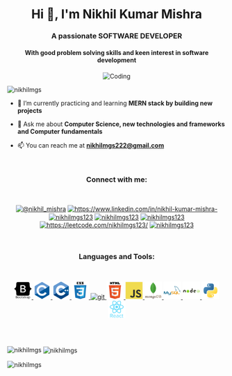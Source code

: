 <h1 align="center">Hi 👋, I'm Nikhil Kumar Mishra</h1>
<h3 align="center">A passionate SOFTWARE DEVELOPER </h3>
<h4 align="center">With good problem solving skills and keen interest in software development </h4>

<p align = "center"><img align = "center" alt = "Coding" width = "400" src = "https://media.giphy.com/media/26tn33aiTi1jkl6H6/giphy.gif"></p>

<p align="left"> <img src="https://komarev.com/ghpvc/?username=nikhilmgs&label=Profile%20views&color=0e75b6&style=flat" alt="nikhilmgs" /> </p>


- 🌱 I’m currently practicing and learning **MERN stack by building new projects**

- 💬 Ask me about **Computer Science, new technologies and frameworks and Computer fundamentals**

- 📫 You can reach me at **nikhilmgs222@gmail.com**


<br>

<h3 align="center">Connect with me:</h3>
<br>
<p align="center">
<a href="https://dev.to/@nikhil_mishra" target="blank"><img align="center" src="https://raw.githubusercontent.com/rahuldkjain/github-profile-readme-generator/master/src/images/icons/Social/devto.svg" alt="@nikhil_mishra" height="30" width="40" /></a>
<a href="https://linkedin.com/in/https://www.linkedin.com/in/nikhil-kumar-mishra-" target="blank"><img align="center" src="https://raw.githubusercontent.com/rahuldkjain/github-profile-readme-generator/master/src/images/icons/Social/linked-in-alt.svg" alt="https://www.linkedin.com/in/nikhil-kumar-mishra-" height="30" width="40" /></a>
<a href="https://www.codechef.com/users/nikhilmgs123" target="blank"><img align="center" src="https://cdn.jsdelivr.net/npm/simple-icons@3.1.0/icons/codechef.svg" alt="nikhilmgs123" height="30" width="40" /></a>
<a href="https://www.hackerrank.com/nikhilmgs123" target="blank"><img align="center" src="https://raw.githubusercontent.com/rahuldkjain/github-profile-readme-generator/master/src/images/icons/Social/hackerrank.svg" alt="nikhilmgs123" height="30" width="40" /></a>  
<a href="https://codeforces.com/profile/nikhilmgs123" target="blank"><img align="center" src="https://raw.githubusercontent.com/rahuldkjain/github-profile-readme-generator/master/src/images/icons/Social/codeforces.svg" alt="nikhilmgs123" height="30" width="40" /></a>
<a href="https://leetcode.com/nikhilmgs123/" target="blank"><img align="center" src="https://raw.githubusercontent.com/rahuldkjain/github-profile-readme-generator/master/src/images/icons/Social/leet-code.svg" alt="https://leetcode.com/nikhilmgs123/" height="30" width="40" /></a>
<a href="https://auth.geeksforgeeks.org/user/nikhilmgs123" target="blank"><img align="center" src="https://raw.githubusercontent.com/rahuldkjain/github-profile-readme-generator/master/src/images/icons/Social/geeks-for-geeks.svg" alt="nikhilmgs123" height="30" width="40" /></a>
</p>
<br>

<h3 align="center">Languages and Tools:</h3>

<br>
<p align="center"> <a href="https://getbootstrap.com" target="_blank" rel="noreferrer"> <img src="https://raw.githubusercontent.com/devicons/devicon/master/icons/bootstrap/bootstrap-plain-wordmark.svg" alt="bootstrap" width="40" height="40"/> </a> <a href="https://www.cprogramming.com/" target="_blank" rel="noreferrer"> <img src="https://raw.githubusercontent.com/devicons/devicon/master/icons/c/c-original.svg" alt="c" width="40" height="40"/> </a> <a href="https://www.w3schools.com/cpp/" target="_blank" rel="noreferrer"> <img src="https://raw.githubusercontent.com/devicons/devicon/master/icons/cplusplus/cplusplus-original.svg" alt="cplusplus" width="40" height="40"/> </a> <a href="https://www.w3schools.com/css/" target="_blank" rel="noreferrer"> <img src="https://raw.githubusercontent.com/devicons/devicon/master/icons/css3/css3-original-wordmark.svg" alt="css3" width="40" height="40"/> </a> <a href="https://git-scm.com/" target="_blank" rel="noreferrer"> <img src="https://www.vectorlogo.zone/logos/git-scm/git-scm-icon.svg" alt="git" width="40" height="40"/> </a> <a href="https://www.w3.org/html/" target="_blank" rel="noreferrer"> <img src="https://raw.githubusercontent.com/devicons/devicon/master/icons/html5/html5-original-wordmark.svg" alt="html5" width="40" height="40"/> </a> <a href="https://developer.mozilla.org/en-US/docs/Web/JavaScript" target="_blank" rel="noreferrer"> <img src="https://raw.githubusercontent.com/devicons/devicon/master/icons/javascript/javascript-original.svg" alt="javascript" width="40" height="40"/> </a> <a href="https://www.mongodb.com/" target="_blank" rel="noreferrer"> <img src="https://raw.githubusercontent.com/devicons/devicon/master/icons/mongodb/mongodb-original-wordmark.svg" alt="mongodb" width="40" height="40"/> </a> <a href="https://www.mysql.com/" target="_blank" rel="noreferrer"> <img src="https://raw.githubusercontent.com/devicons/devicon/master/icons/mysql/mysql-original-wordmark.svg" alt="mysql" width="40" height="40"/> </a> <a href="https://nodejs.org" target="_blank" rel="noreferrer"> <img src="https://raw.githubusercontent.com/devicons/devicon/master/icons/nodejs/nodejs-original-wordmark.svg" alt="nodejs" width="40" height="40"/> </a> <a href="https://www.python.org" target="_blank" rel="noreferrer"> <img src="https://raw.githubusercontent.com/devicons/devicon/master/icons/python/python-original.svg" alt="python" width="40" height="40"/> </a> <a href="https://reactjs.org/" target="_blank" rel="noreferrer"> <img src="https://raw.githubusercontent.com/devicons/devicon/master/icons/react/react-original-wordmark.svg" alt="react" width="40" height="40"/> </a> </p>

<br>
<br>
<p><img align="left" src="https://github-readme-stats.vercel.app/api/top-langs?username=nikhilmgs&show_icons=true&locale=en&layout=compact&theme=algolia" alt="nikhilmgs" /></p>

<p>&nbsp;<img align="center" src="https://github-readme-stats.vercel.app/api?username=nikhilmgs&show_icons=true&locale=en&theme=algolia" alt="nikhilmgs" /></p>


<p><img align="center" src="https://github-readme-streak-stats.herokuapp.com/?user=nikhilmgs&theme=algolia" alt="nikhilmgs" /></p>
